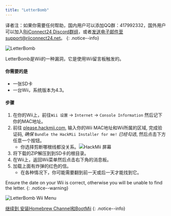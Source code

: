 ```yaml
---
title: "LetterBomb"
---
```


译者注：如果你需要任何帮助，国内用户可以添加QQ群：417992332，国外用户可以加入[RiiConnect24 Discord群组](https://discord.gg/b4Y7jfD)，或者[发送电子邮件至support@riiconnect24.net](mailto:support@riiconnect24.net)。
{: .notice--info}

![LetterBomb](/images/letterbomb.png)

LetterBomb是Wii的一种漏洞，它是使用Wii留言板触发的。

#### 你需要的是
- 一张SD卡
- 一台Wii，系统版本为4.3。

#### 步骤


1. 在你的Wii上，前往`Wii 设置` -> `Internet` -> `Console Information` 然后记下你的MAC地址。
2. 前往 [please.hackmii.com](https://please.hackmii.com), 输入你的Wii MAC地址和Wii所属的区域, 完成验证码, *确保* `Bundle the HackMii Installer for me!` *已经勾选*, 然后点击下方任意一个按钮。
   - 你选择剪断哪根线都没关系。![HackMii 屏幕](/images/Wii/LetterBomb-PC.png)
3. 将下载的ZIP解压到到SD卡的根目录。
4. 在Wii上，返回Wii菜单然后点击右下角的消息板。
5. 加载上面有炸弹的红色的信。
   - 在各种情况下，你可能需要翻到前一天或后一天才能找到它。

Ensure the date on your Wii is correct, otherwise you will be unable to find the letter.
{: .notice--warning}


![LetterBomb Wii Menu](/images/Wii/LetterBomb-Wii.png)

[继续到 安装Homebrew Channel和BootMii](hbc)
{: .notice--info}
